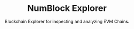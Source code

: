 <h1 align="center">NumBlock Explorer</h1>
<p align="center">Blockchain Explorer for inspecting and analyzing EVM Chains.</p>
<div align="center">
